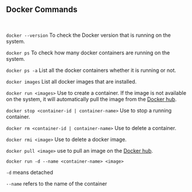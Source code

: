 ## Docker Commands
<br>

```docker --version``` To check the Docker version that is running on the system.
<br>

```docker ps``` To check how many docker containers are running on the system.
<br>

```docker ps -a``` List  all the docker containers whether it is running or not.
<br>

```docker images``` List all docker images that are installed.
<br>

```docker run <images>``` Use to create a container. If the image is not available on the system, it will automatically pull the image from the [Docker hub](https://hub.docker.com/).
<br>

```docker stop <container-id | container-name>``` Use to stop a running container.
<br>

```docker rm <container-id | container-name>``` Use to delete a container.
<br>

```docker rmi <image>``` Use to delete a docker image.
<br>

```docker pull <image>``` use to pull an image on the [Docker hub](https://hub.docker.com/).
<br>

```docker run -d --name <container-name> <image>```
<br>

```-d``` means detached
<br>

```--name``` refers to the name of the container



